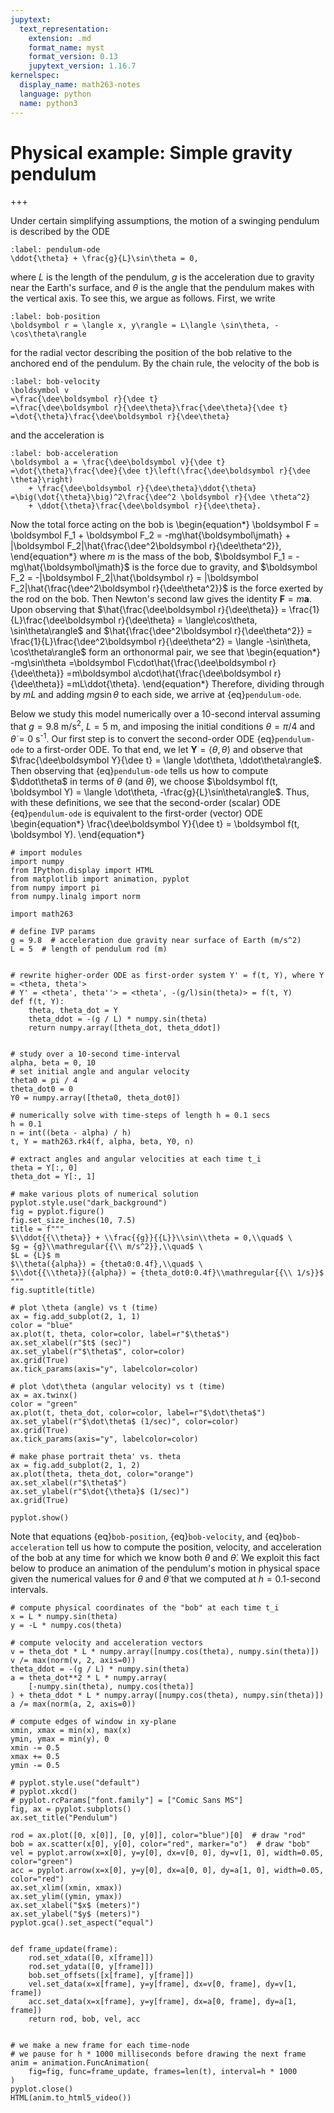 ```yaml
---
jupytext:
  text_representation:
    extension: .md
    format_name: myst
    format_version: 0.13
    jupytext_version: 1.16.7
kernelspec:
  display_name: math263-notes
  language: python
  name: python3
---
```


# Physical example: Simple gravity pendulum
$\newcommand{\dee}{\mathrm{d}}$

+++

Under certain simplifying assumptions, the motion of a swinging pendulum is described by the ODE
```{math}
:label: pendulum-ode
\ddot{\theta} + \frac{g}{L}\sin\theta = 0,
```
where $L$ is the length of the pendulum, $g$ is the acceleration due to gravity near the Earth's surface, and $\theta$ is the angle that the pendulum makes with the vertical axis.
To see this, we argue as follows.
First, we write
```{math}
:label: bob-position
\boldsymbol r = \langle x, y\rangle = L\langle \sin\theta, -\cos\theta\rangle
```
for the radial vector describing the position of the bob relative to the anchored end of the pendulum.
By the chain rule, the velocity of the bob is
```{math}
:label: bob-velocity
\boldsymbol v 
=\frac{\dee\boldsymbol r}{\dee t}
=\frac{\dee\boldsymbol r}{\dee\theta}\frac{\dee\theta}{\dee t}
=\dot{\theta}\frac{\dee\boldsymbol r}{\dee\theta}
```
and the acceleration is
```{math}
:label: bob-acceleration
\boldsymbol a = \frac{\dee\boldsymbol v}{\dee t}
=\dot{\theta}\frac{\dee}{\dee t}\left(\frac{\dee\boldsymbol r}{\dee \theta}\right) 
    + \frac{\dee\boldsymbol r}{\dee\theta}\ddot{\theta}
=\big(\dot{\theta}\big)^2\frac{\dee^2 \boldsymbol r}{\dee \theta^2}
    + \ddot{\theta}\frac{\dee\boldsymbol r}{\dee\theta}.
```
Now the total force acting on the bob is
\begin{equation*}
\boldsymbol F = \boldsymbol F_1 + \boldsymbol F_2
= -mg\hat{\boldsymbol\jmath} + |\boldsymbol F_2|\hat{\frac{\dee^2\boldsymbol r}{\dee\theta^2}},
\end{equation*}
where $m$ is the mass of the bob, $\boldsymbol F_1 = -mg\hat{\boldsymbol\jmath}$ is the force due to gravity, and 
$\boldsymbol F_2 = -|\boldsymbol F_2|\hat{\boldsymbol r} = |\boldsymbol F_2|\hat{\frac{\dee^2\boldsymbol r}{\dee\theta^2}}$ 
is the force exerted by the rod on the bob.
Then Newton's second law gives the identity $\boldsymbol F = m\boldsymbol a$.
Upon observing that 
$\hat{\frac{\dee\boldsymbol r}{\dee\theta}} = \frac{1}{L}\frac{\dee\boldsymbol r}{\dee\theta} = \langle\cos\theta, \sin\theta\rangle$ 
and
$\hat{\frac{\dee^2\boldsymbol r}{\dee\theta^2}} = \frac{1}{L}\frac{\dee^2\boldsymbol r}{\dee\theta^2} = \langle -\sin\theta, \cos\theta\rangle$ 
form an orthonormal pair, we see that
\begin{equation*}
-mg\sin\theta
=\boldsymbol F\cdot\hat{\frac{\dee\boldsymbol r}{\dee\theta}}
=m\boldsymbol a\cdot\hat{\frac{\dee\boldsymbol r}{\dee\theta}}
=mL\ddot{\theta}.
\end{equation*}
Therefore, dividing through by $mL$ and adding $mg\sin\theta$ to each side, we arrive at {eq}`pendulum-ode`.

Below we study this model numerically over a 10-second interval assuming that $g=9.8$ m/s<sup>2</sup>, $L=5$ m, and imposing the initial conditions $\theta = \pi/4$ and $\dot\theta = 0$ s<sup>-1</sup>.
Our first step is to convert the second-order ODE {eq}`pendulum-ode` to a first-order ODE.
To that end, we let $\boldsymbol Y = \langle \theta, \dot\theta\rangle$ and observe that $\frac{\dee\boldsymbol Y}{\dee t} = \langle \dot\theta, \ddot\theta\rangle$.
Then observing that {eq}`pendulum-ode` tells us how to compute $\ddot\theta$ in terms of $\theta$ (and $\dot\theta$), we choose $\boldsymbol f(t, \boldsymbol Y) = \langle \dot\theta, -\frac{g}{L}\sin\theta\rangle$.
Thus, with these definitions, we see that the second-order (scalar) ODE {eq}`pendulum-ode` is equivalent to the first-order (vector) ODE
\begin{equation*}
\frac{\dee\boldsymbol Y}{\dee t} = \boldsymbol f(t, \boldsymbol Y).
\end{equation*}

```{code-cell}
# import modules
import numpy
from IPython.display import HTML
from matplotlib import animation, pyplot
from numpy import pi
from numpy.linalg import norm

import math263
```

```{code-cell}
# define IVP params
g = 9.8  # acceleration due gravity near surface of Earth (m/s^2)
L = 5  # length of pendulum rod (m)


# rewrite higher-order ODE as first-order system Y' = f(t, Y), where Y = <theta, theta'>
# Y' = <theta', theta''> = <theta', -(g/l)sin(theta)> = f(t, Y)
def f(t, Y):
    theta, theta_dot = Y
    theta_ddot = -(g / L) * numpy.sin(theta)
    return numpy.array([theta_dot, theta_ddot])


# study over a 10-second time-interval 
alpha, beta = 0, 10
# set initial angle and angular velocity
theta0 = pi / 4
theta_dot0 = 0
Y0 = numpy.array([theta0, theta_dot0])

# numerically solve with time-steps of length h = 0.1 secs
h = 0.1
n = int((beta - alpha) / h)
t, Y = math263.rk4(f, alpha, beta, Y0, n)

# extract angles and angular velocities at each time t_i
theta = Y[:, 0]
theta_dot = Y[:, 1]
```

```{code-cell}
# make various plots of numerical solution
pyplot.style.use("dark_background")
fig = pyplot.figure()
fig.set_size_inches(10, 7.5)
title = f"""
$\\ddot{{\\theta}} + \\frac{{g}}{{L}}\\sin\\theta = 0,\\quad$ \
$g = {g}\\mathregular{{\\ m/s^2}},\\quad$ \
$L = {L}$ m
$\\theta({alpha}) = {theta0:0.4f},\\quad$ \
$\\dot{{\\theta}}({alpha}) = {theta_dot0:0.4f}\\mathregular{{\\ 1/s}}$
"""
fig.suptitle(title)

# plot \theta (angle) vs t (time)
ax = fig.add_subplot(2, 1, 1)
color = "blue"
ax.plot(t, theta, color=color, label=r"$\theta$")
ax.set_xlabel(r"$t$ (sec)")
ax.set_ylabel(r"$\theta$", color=color)
ax.grid(True)
ax.tick_params(axis="y", labelcolor=color)

# plot \dot\theta (angular velocity) vs t (time)
ax = ax.twinx()
color = "green"
ax.plot(t, theta_dot, color=color, label=r"$\dot\theta$")
ax.set_ylabel(r"$\dot\theta$ (1/sec)", color=color)
ax.grid(True)
ax.tick_params(axis="y", labelcolor=color)

# make phase portrait theta' vs. theta
ax = fig.add_subplot(2, 1, 2)
ax.plot(theta, theta_dot, color="orange")
ax.set_xlabel(r"$\theta$")
ax.set_ylabel(r"$\dot{\theta}$ (1/sec)")
ax.grid(True)

pyplot.show()
```

Note that equations {eq}`bob-position`, {eq}`bob-velocity`, and {eq}`bob-acceleration` tell us how to compute the position, velocity, and acceleration of the bob at any time for which we know both $\theta$ and $\dot{\theta}$.
We exploit this fact below to produce an animation of the pendulum's motion in physical space given the numerical values for $\theta$ and $\dot{\theta}$ that we computed at $h = 0.1$-second intervals.

```{code-cell}
# compute physical coordinates of the "bob" at each time t_i
x = L * numpy.sin(theta)
y = -L * numpy.cos(theta)

# compute velocity and acceleration vectors
v = theta_dot * L * numpy.array([numpy.cos(theta), numpy.sin(theta)])
v /= max(norm(v, 2, axis=0))
theta_ddot = -(g / L) * numpy.sin(theta)
a = theta_dot**2 * L * numpy.array(
    [-numpy.sin(theta), numpy.cos(theta)]
) + theta_ddot * L * numpy.array([numpy.cos(theta), numpy.sin(theta)])
a /= max(norm(a, 2, axis=0))

# compute edges of window in xy-plane
xmin, xmax = min(x), max(x)
ymin, ymax = min(y), 0
xmin -= 0.5
xmax += 0.5
ymin -= 0.5

# pyplot.style.use("default")
# pyplot.xkcd()
# pyplot.rcParams["font.family"] = ["Comic Sans MS"]
fig, ax = pyplot.subplots()
ax.set_title("Pendulum")

rod = ax.plot([0, x[0]], [0, y[0]], color="blue")[0]  # draw "rod"
bob = ax.scatter(x[0], y[0], color="red", marker="o")  # draw "bob"
vel = pyplot.arrow(x=x[0], y=y[0], dx=v[0, 0], dy=v[1, 0], width=0.05, color="green")
acc = pyplot.arrow(x=x[0], y=y[0], dx=a[0, 0], dy=a[1, 0], width=0.05, color="red")
ax.set_xlim((xmin, xmax))
ax.set_ylim((ymin, ymax))
ax.set_xlabel("$x$ (meters)")
ax.set_ylabel("$y$ (meters)")
pyplot.gca().set_aspect("equal")


def frame_update(frame):
    rod.set_xdata([0, x[frame]])
    rod.set_ydata([0, y[frame]])
    bob.set_offsets([x[frame], y[frame]])
    vel.set_data(x=x[frame], y=y[frame], dx=v[0, frame], dy=v[1, frame])
    acc.set_data(x=x[frame], y=y[frame], dx=a[0, frame], dy=a[1, frame])
    return rod, bob, vel, acc


# we make a new frame for each time-node
# we pause for h * 1000 milliseconds before drawing the next frame
anim = animation.FuncAnimation(
    fig=fig, func=frame_update, frames=len(t), interval=h * 1000
)
pyplot.close()
HTML(anim.to_html5_video())
```
